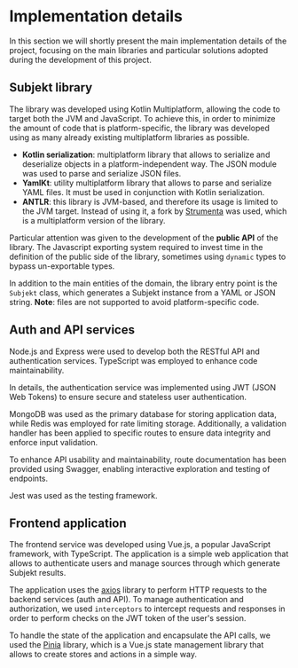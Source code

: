 # Implementation details

In this section we will shortly present the main implementation details of the project, focusing on the main libraries
and particular solutions adopted during the development of this project.

## Subjekt library

The library was developed using Kotlin Multiplatform, allowing the code to target both the JVM and JavaScript.
To achieve this, in order to minimize the amount of code that is platform-specific, the library was developed using
as many already existing multiplatform libraries as possible.

- **Kotlin serialization**: multiplatform library that allows to serialize and deserialize objects in a
  platform-independent way. The JSON module was used to parse and serialize JSON files.
- **YamlKt**: utility multiplatform library that allows to parse and serialize YAML files. It must be used in
  conjunction with Kotlin serialization.
- **ANTLR**: this library is JVM-based, and therefore its usage is limited to the JVM target. Instead of using it,
  a fork by [Strumenta](https://github.com/Strumenta) was used, which is a multiplatform version of the library.

Particular attention was given to the development of the **public API** of the library. The Javascript exporting
system required to invest time in the definition of the public side of the library, sometimes using `dynamic` types
to bypass un-exportable types.

In addition to the main entities of the domain, the library entry point is the `Subjekt` class, which generates a
Subjekt instance from a YAML or JSON string. **Note**: files are not supported to avoid platform-specific code.

## Auth and API services

Node.js and Express were used to develop both the RESTful API and authentication services. TypeScript was employed to
enhance code maintainability.

In details, the authentication service was implemented using JWT (JSON Web Tokens) to ensure secure and stateless
user authentication.

MongoDB was used as the primary database for storing application data, while Redis was employed for rate limiting
storage. Additionally, a validation handler has been applied to specific routes to ensure data integrity and
enforce input validation.

To enhance API usability and maintainability, route documentation has been provided using Swagger, enabling
interactive exploration and testing of endpoints.

Jest was used as the testing framework.

## Frontend application

The frontend service was developed using Vue.js, a popular JavaScript framework, with TypeScript. The application
is a simple web application that allows to authenticate users and manage sources through which generate Subjekt results.

The application uses the [axios](https://axios-http.com/) library to perform HTTP requests to the backend services (auth
and API). To manage authentication and authorization, we used `interceptors` to intercept requests and responses in
order to perform checks on the JWT token of the user's session.

To handle the state of the application and encapsulate the API calls, we used the [Pinia](https://pinia.vuejs.org/) 
library, which is a Vue.js state management library that allows to create stores and actions in a simple way.

